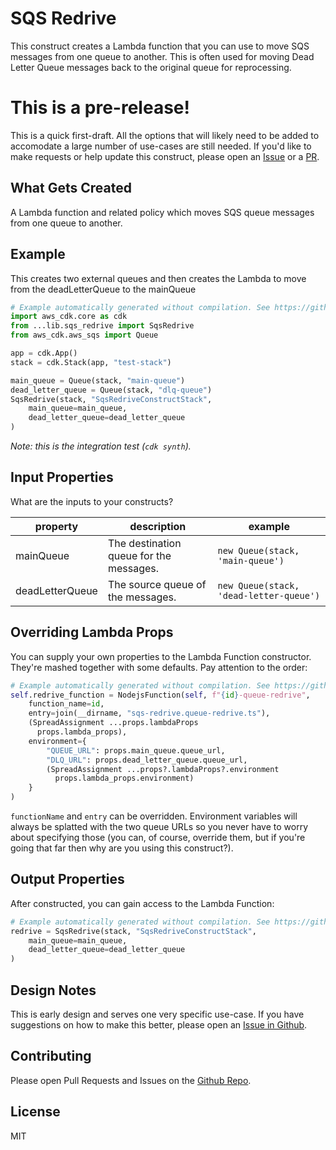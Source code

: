 # SQS Redrive

This construct creates a Lambda function that you can use to move SQS messages from one queue to another. This is often used for moving Dead Letter Queue messages back to the original queue for reprocessing.

# This is a pre-release!

This is a quick first-draft. All the options that will likely need to be added to accomodate a large
number of use-cases are still needed. If you'd like to make requests or help update this construct, please
open an [Issue](https://github.com/mbonig/cicd-spa-website/issues) or a [PR](https://github.com/mbonig/cicd-spa-website/pulls).

## What Gets Created

A Lambda function and related policy which moves SQS queue messages from one queue to another.

## Example

This creates two external queues and then creates the Lambda to move from the deadLetterQueue to the mainQueue

```python
# Example automatically generated without compilation. See https://github.com/aws/jsii/issues/826
import aws_cdk.core as cdk
from ...lib.sqs_redrive import SqsRedrive
from aws_cdk.aws_sqs import Queue

app = cdk.App()
stack = cdk.Stack(app, "test-stack")

main_queue = Queue(stack, "main-queue")
dead_letter_queue = Queue(stack, "dlq-queue")
SqsRedrive(stack, "SqsRedriveConstructStack",
    main_queue=main_queue,
    dead_letter_queue=dead_letter_queue
)
```

*Note: this is the integration test (`cdk synth`).*

## Input Properties

What are the inputs to your constructs?

|property|description|example
|---|---|---
|mainQueue|The destination queue for the messages.|`new Queue(stack, 'main-queue')`
|deadLetterQueue|The source queue of the messages.|`new Queue(stack, 'dead-letter-queue')`

## Overriding Lambda Props

You can supply your own properties to the Lambda Function constructor. They're mashed together with some defaults.
Pay attention to the order:

```python
# Example automatically generated without compilation. See https://github.com/aws/jsii/issues/826
self.redrive_function = NodejsFunction(self, f"{id}-queue-redrive",
    function_name=id,
    entry=join(__dirname, "sqs-redrive.queue-redrive.ts"),
    (SpreadAssignment ...props.lambdaProps
      props.lambda_props),
    environment={
        "QUEUE_URL": props.main_queue.queue_url,
        "DLQ_URL": props.dead_letter_queue.queue_url,
        (SpreadAssignment ...props?.lambdaProps?.environment
          props.lambda_props.environment)
    }
)
```

`functionName` and `entry` can be overridden. Environment variables will always be splatted with the two queue URLs so
you never have to worry about specifying those (you can, of course, override them, but if you're going that far then
why are you using this construct?).

## Output Properties

After constructed, you can gain access to the Lambda Function:

```python
# Example automatically generated without compilation. See https://github.com/aws/jsii/issues/826
redrive = SqsRedrive(stack, "SqsRedriveConstructStack",
    main_queue=main_queue,
    dead_letter_queue=dead_letter_queue
)
```

## Design Notes

This is early design and serves one very specific use-case. If you have suggestions on how to make this better, please open an [Issue in Github](https://github.com/mbonig/sqs-redrive/issues).

## Contributing

Please open Pull Requests and Issues on the [Github Repo](https://github.com/mbonig/sqs-redrive).

## License

MIT

